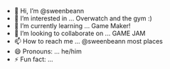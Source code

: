 - 👋 Hi, I’m @sweenbeann
- 👀 I’m interested in ... Overwatch and the gym :)
- 🌱 I’m currently learning ... Game Maker!
- 💞️ I’m looking to collaborate on ... GAME JAM
- 📫 How to reach me ... @sweenbeann most places
- 😄 Pronouns: ... he/him
- ⚡ Fun fact: ...

<!---
sweenbeann/sweenbeann is a ✨ special ✨ repository because its `README.md` (this file) appears on your GitHub profile.
You can click the Preview link to take a look at your changes.
--->
